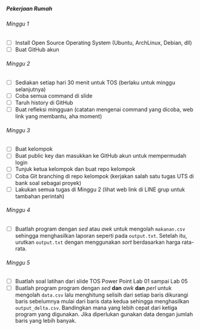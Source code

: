##### Pekerjaan Rumah

###### Minggu 1
- [ ] Install Open Source Operating System (Ubuntu, ArchLinux, Debian, dll)
- [ ] Buat GitHub akun

###### Minggu 2
- [ ] Sediakan setiap hari 30 menit untuk TOS (berlaku untuk minggu selanjutnya)
- [ ] Coba semua command di slide
- [ ] Taruh history di GitHub
- [ ] Buat refleksi mingguan (catatan mengenai command yang dicoba, web link yang membantu, aha moment)

###### Minggu 3
- [ ] Buat kelompok
- [ ] Buat public key dan masukkan ke GitHub akun untuk mempermudah login
- [ ] Tunjuk ketua kelompok dan buat repo kelompok
- [ ] Coba Git branching di repo kelompok (kerjakan salah satu tugas UTS di bank soal sebagai proyek)
- [ ] Lakukan semua tugas di Minggu 2 (lihat web link di LINE grup untuk tambahan perintah)

###### Minggu 4
- [ ] Buatlah program dengan *sed* atau *awk* untuk mengolah `makanan.csv` sehingga menghasilkan laporan seperti pada `output.txt`. Setelah itu, urutkan `output.txt` dengan menggunakan *sort* berdasarkan harga rata-rata.

###### Minggu 5
- [ ] Buatlah soal latihan dari slide TOS Power Point Lab 01 sampai Lab 05
- [ ] Buatlah program program dengan *sed* **dan** *awk* **dan** *perl* untuk mengolah `data.csv` lalu menghitung selisih dari setiap baris dikurangi baris sebelumnya mulai dari baris data kedua sehingga menghasilkan `output_delta.csv`. Bandingkan mana yang lebih cepat dari ketiga program yang digunakan. Jika diperlukan gunakan data dengan jumlah baris yang lebih banyak.
